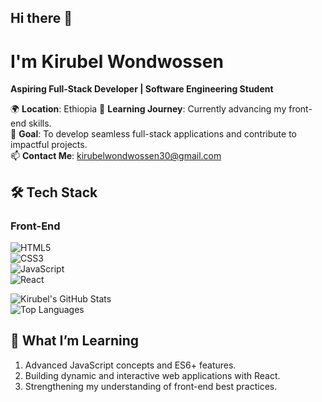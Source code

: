 ## Hi there 👋

# I'm Kirubel Wondwossen 
**Aspiring Full-Stack Developer | Software Engineering Student**

🌍 **Location**: Ethiopia 
🌱 **Learning Journey**: Currently advancing my front-end skills.  
🎯 **Goal**: To develop seamless full-stack applications and contribute to impactful projects.  
📫 **Contact Me**: [kirubelwondwossen30@gmail.com](mailto:kirubelwondwossen30@gmail.com)

## 🛠️ **Tech Stack**  

### **Front-End**  
![HTML5](https://img.shields.io/badge/HTML5-E34F26?logo=html5&logoColor=white)  
![CSS3](https://img.shields.io/badge/CSS3-1572B6?logo=css3&logoColor=white)  
![JavaScript](https://img.shields.io/badge/JavaScript-F7DF1E?logo=javascript&logoColor=black)  
![React](https://img.shields.io/badge/React-61DAFB?logo=react&logoColor=black) 

![Kirubel's GitHub Stats](https://github-readme-stats.vercel.app/api?username=KirubelWondwossen&show_icons=true&theme=radical)  
![Top Languages](https://github-readme-stats.vercel.app/api/top-langs/?username=KirubelWondwossen&layout=compact&theme=radical)  

## 🌱 **What I’m Learning**  
1. Advanced JavaScript concepts and ES6+ features.  
2. Building dynamic and interactive web applications with React.  
3. Strengthening my understanding of front-end best practices.



